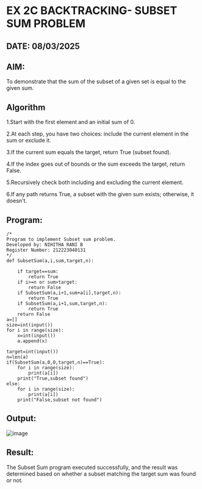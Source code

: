 # EX 2C BACKTRACKING- SUBSET SUM PROBLEM
## DATE: 08/03/2025
## AIM:
To demonstrate that the sum of the subset of a given set is equal to the given sum.


## Algorithm
1.Start with the first element and an initial sum of 0.

2.At each step, you have two choices: include the current element in the sum or exclude it.

3.If the current sum equals the target, return True (subset found).

4.If the index goes out of bounds or the sum exceeds the target, return False.

5.Recursively check both including and excluding the current element.

6.If any path returns True, a subset with the given sum exists; otherwise, it doesn't. 
   

## Program:
```
/*
Program to implement Subset sum problem.
Developed by: NIHITHA RANI B
Register Number: 212223040131
*/
def SubsetSum(a,i,sum,target,n):

    if target==sum:
        return True
    if i>=n or sum>target:
        return False
    if SubsetSum(a,i+1,sum+a[i],target,n):
        return True
    if SubsetSum(a,i+1,sum,target,n):
        return True
    return False
a=[]
size=int(input())
for i in range(size):
    x=int(input())
    a.append(x)

target=int(input())
n=len(a)
if(SubsetSum(a,0,0,target,n)==True):
    for i in range(size):
        print(a[i])
    print("True,subset found")
else:
    for i in range(size):
        print(a[i])
    print("False,subset not found")

```

## Output:

![image](https://github.com/user-attachments/assets/927a2e16-6a18-439c-8827-4b875e02ef7c)


## Result:
The Subset Sum program executed successfully, and the result was determined based on whether a subset matching the target sum was found or not.
